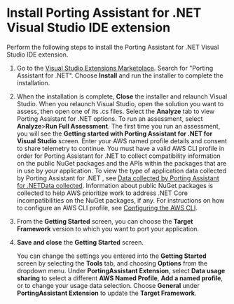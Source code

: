 # Install Porting Assistant for \.NET Visual Studio IDE extension<a name="porting-assistant-vs-ide-installation"></a>

Perform the following steps to install the Porting Assistant for \.NET Visual Studio IDE extension\.

1. Go to the [Visual Studio Extensions Marketplace](https://marketplace.visualstudio.com/)\. Search for "Porting Assistant for \.NET"\. Choose **Install** and run the installer to complete the installation\. 

1. When the installation is complete, **Close** the installer and relaunch Visual Studio\. When you relaunch Visual Studio, open the solution you want to assess, then open one of its \.cs files\. Select the **Analyze** tab to view Porting Assistant for \.NET options\. To run an assessment, select **Analyze**>**Run Full Assessment**\. The first time you run an assessment, you will see the **Getting started with Porting Assistant for \.NET for Visual Studio** screen\. Enter your AWS named profile details and consent to share telemetry to continue\. You must have a valid AWS CLI profile in order for Porting Assistant for \.NET to collect compatibility information on the public NuGet packages and the APIs within the packages that are in use by your application\. To view the type of application data collected by Porting Assistant for \.NET , see [Data collected by Porting Assistant for \.NETData collected](data-protection.md#porting-assistant-data-collected)\. Information about public NuGet packages is collected to help AWS prioritize work to address \.NET Core incompatibilities on the NuGet packages, if any\. For instructions on how to configure an AWS CLI profile, see [Configuring the AWS CLI](https://docs.aws.amazon.com/cli/latest/userguide/cli-chap-configure.html)\. 

1. From the **Getting Started** screen, you can choose the **Target Framework** version to which you want to port your application\.

1. **Save and close** the **Getting Started** screen\. 

   You can change the settings you entered into the **Getting Started** screen by selecting the **Tools** tab, and choosing **Options** from the dropdown menu\. Under **PortingAssistant Extension**, select **Data usage sharing** to select a different **AWS Named Profile**, **Add a named profile**, or to change your usage data selection\. Choose **General** under **PortingAssistant Extension** to update the **Target Framework**\.